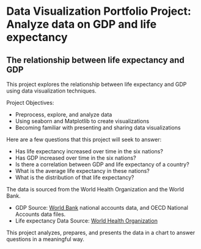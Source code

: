 # Data Visualization Portfolio Project: Analyze data on GDP and life expectancy 

## The relationship between life expectancy and GDP

This project explores the relationship between life expectancy and GDP using data visualization techniques.

Project Objectives:
* Preprocess, explore, and analyze data
* Using seaborn and Matplotlib to create visualizations
* Becoming familiar with presenting and sharing data visualizations

Here are a few questions that this project will seek to answer:

+ Has life expectancy increased over time in the six nations?
+ Has GDP increased over time in the six nations?
+ Is there a correlation between GDP and life expectancy of a country?
+ What is the average life expectancy in these nations?
+ What is the distribution of that life expectancy?

The data is sourced from the World Health Organization and the World Bank.

- GDP Source: [World Bank](https://data.worldbank.org/indicator/NY.GDP.MKTP.CD) national accounts data, and OECD National Accounts data files.
- Life expectancy Data Source: [World Health Organization](http://apps.who.int/gho/data/node.main.688)

This project analyzes, prepares, and presents the data in a chart to answer questions in a meaningful way.